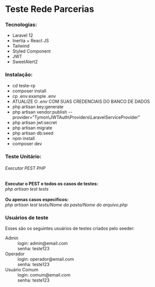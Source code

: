 <H1> Teste Rede Parcerias </H1>

<h3> Tecnologias: </h3>
<ul>
  <li> Laravel 12 </li>
  <li> Inertia + React JS </li>
  <li> Tailwind </li>
  <li> Styled Component </li>
  <li> JWT </li>
  <li> SweetAlert2 </li>
</ul>

<h3> Instalação: </h3>
<ul>
  <li> cd teste-rp </li>
  <li> composer install</li>
  <li> cp .env.example .env </li>
  <li> ATUALIZE O  <i>.env</i> COM SUAS CREDENCIAIS DO BANCO DE DADOS </li>
  <li> php artisan key:generate </li>
  <li> php artisan vendor:publish --provider="Tymon\JWTAuth\Providers\LaravelServiceProvider" </li>
  <li> php artisan jwt:secret </li>
  <li> php artisan migrate </li>
  <li> php artisan db:seed </li>
  <li> npm install </li>
  <li> composer dev </li>
</ul>

<h3> Teste Unitário: </h3>
<h6>Executar PEST PHP</h6>

<strong>Executar o PEST e todos os casos de testes: </strong> <br>
<i> php artisan test tests </i>
<br><br>
<strong>Ou apenas casos especificos: </strong> <br>
<i> php artisan test tests/Nome da pasta/Nome do arquivo.php </i>

<h3>Usuários de teste</h3>
<span>Esses são os seguintes usuários de testes criados pelo seeder:</span>

<dl>
  <dt>Admin</dt>
    <dd>login: admin@email.com</dd>
    <dd>senha: teste123</dd>
 <dt>Operador</dt>
  <dd>login: operador@email.com</dd>
  <dd>senha: teste123</dd>
 <dt>Usuário Comum</dt>
  <dd>login: comum@email.com</dd>
  <dd>senha: teste123</dd>
</dl>
